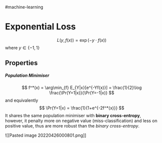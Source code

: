 #machine-learning 

# Exponential Loss


$$
L(y, f(x)) = \exp(-y\cdot f(x))
$$
where $y\in \{-1, 1\}$ 

## Properties

##### Population Minimiser
$$
f^*(x) = \arg\min_{f} E_{Y|x}[e^{-Yf(x)}] = \frac{1}{2}\log 
\frac{\Pr(Y=1|x)}{\Pr(Y=-1|x)}
$$
and equivalently
$$
\Pr(Y=1|x) = \frac{1}{1+e^{-2f^*(x)}}
$$
It shares the same population minimiser with **binary cross-entropy**, however, it penalty more on negative value (miss-classification) and less on positive value, thus are more robust than the _binary cross-entropy_.

![[Pasted image 20220426000801.png]]